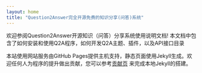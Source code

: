 ```yaml
---
layout: home
title: "Question2Answer完全开源免费的知识分享(问答)系统"
---
```


欢迎参阅Question2Answer开源知识（问答）分享系统使用说明文档! 本文档中包含了如何安装和使用Q2A程序，如何开发Q2A主题、插件，以及API接口目录

本站使用网站服务由GitHub Pages提供主机支持，静态页面使用Jekyll生成。欢迎任何人为程序的提升做出贡献，您可以参考[贡献页](/contribute/docs/) 来完成本地Jekyll的搭建。

